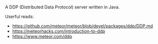 A DDP (Distributed Data Protocol) server written in Java.

Userful reads:
* https://github.com/meteor/meteor/blob/devel/packages/ddp/DDP.md
* https://meteorhacks.com/introduction-to-ddp
* https://www.meteor.com/ddp
